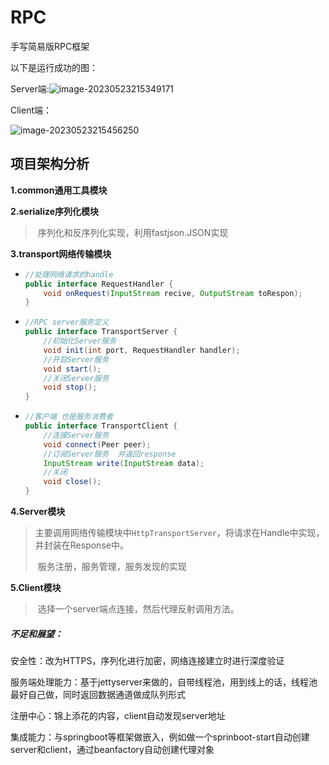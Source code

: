# RPC

手写简易版RPC框架

以下是运行成功的图：

Server端:![image-20230523215349171](C:\Users\10434\AppData\Roaming\Typora\typora-user-images\image-20230523215349171.png)

Client端：

![image-20230523215456250](C:\Users\10434\AppData\Roaming\Typora\typora-user-images\image-20230523215456250.png)

## 项目架构分析

**1.common通用工具模块**

**2.serialize序列化模块**

> ​	序列化和反序列化实现，利用fastjson.JSON实现

**3.transport网络传输模块**

- ```java
  //处理网络请求的handle
  public interface RequestHandler {
      void onRequest(InputStream recive, OutputStream toRespon);
  }
  ```

- ```java
  //RPC server服务定义
  public interface TransportServer {
      //初始化Server服务
      void init(int port, RequestHandler handler);
      //开启Server服务
      void start();
      //关闭Server服务
      void stop();
  }
  ```

- ```java
  //客户端 也是服务消费者
  public interface TransportClient {
      //连接Server服务
      void connect(Peer peer);
      //订阅Server服务  并返回response
      InputStream write(InputStream data);
      //关闭
      void close();
  }
  ```

**4.Server模块**

> ​	主要调用网络传输模块中`HttpTransportServer`，将请求在Handle中实现，并封装在Response中。
>
> ​	服务注册，服务管理，服务发现的实现

**5.Client模块**

> ​	选择一个server端点连接，然后代理反射调用方法。

##### 不足和展望：

安全性：改为HTTPS，序列化进行加密，网络连接建立时进行深度验证

服务端处理能力：基于jettyserver来做的，自带线程池，用到线上的话，线程池最好自己做，同时返回数据通道做成队列形式

注册中心：锦上添花的内容，client自动发现server地址

集成能力：与springboot等框架做嵌入，例如做一个sprinboot-start自动创建server和client，通过beanfactory自动创建代理对象
